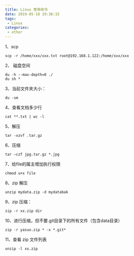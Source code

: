 ```yaml
---
title: Linux 常用命令
date: 2019-05-18 19:36:15
tags: 
 - Linux
categories: 
 - other
---
```


1、scp

```shell
scp -r /home/xxx/xxx.txt root@192.168.1.122:/home/xxx/xxx
```

2、 磁盘空间
```shell
du -h --max-depth=0 ./
du sh *
```

3、当前文件夹大小：
```shell
du -sm
```

4、查看文档多少行
```shell
cat **.txt | wc -l 
```

5、解压
```shell
tar -xzvf .tar.gz
```

6、压缩
```shell
tar –czf jpg.tar.gz *.jpg
```

7、给file的属主增加执行权限  
```shell
chmod u+x file
```

8、zip 解压  
```shell
unzip mydata.zip -d mydatabak
```

9、zip 压缩：
```shell
zip -r xx.zip dir
```

10、进行压缩，但不要.git目录下的所有文件（包含data目录）
```shell
zip -r yasuo.zip * -x *.git*
```

11、查看 zip 文件列表
```shell
unzip -l xx.zip
```

